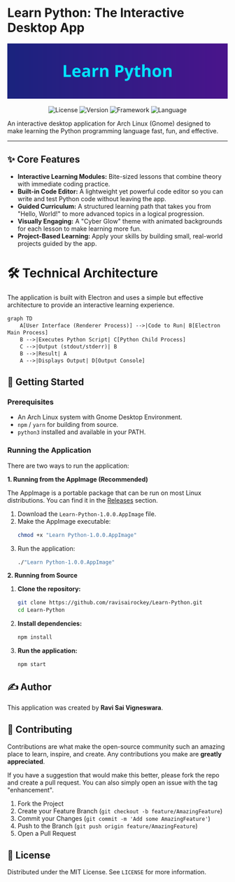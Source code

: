 # Learn Python: The Interactive Desktop App

![Learn Python Banner](./assets/banner.svg)

<p align="center">
  <img src="https://img.shields.io/badge/license-MIT-blue.svg" alt="License">
  <img src="https://img.shields.io/badge/version-1.0.0-brightgreen.svg" alt="Version">
  <img src="https://img.shields.io/badge/framework-Electron-47848f.svg" alt="Framework">
  <img src="https://img.shields.io/badge/language-Python-3776ab.svg" alt="Language">
</p>

An interactive desktop application for Arch Linux (Gnome) designed to make learning the Python programming language fast, fun, and effective.

---

## ✨ Core Features

*   **Interactive Learning Modules:** Bite-sized lessons that combine theory with immediate coding practice.
*   **Built-in Code Editor:** A lightweight yet powerful code editor so you can write and test Python code without leaving the app.
*   **Guided Curriculum:** A structured learning path that takes you from "Hello, World!" to more advanced topics in a logical progression.
*   **Visually Engaging:** A "Cyber Glow" theme with animated backgrounds for each lesson to make learning more fun.
*   **Project-Based Learning:** Apply your skills by building small, real-world projects guided by the app.

# 🛠️ Technical Architecture

The application is built with Electron and uses a simple but effective architecture to provide an interactive learning experience.

```mermaid
graph TD
    A[User Interface (Renderer Process)] -->|Code to Run| B[Electron Main Process]
    B -->|Executes Python Script| C[Python Child Process]
    C -->|Output (stdout/stderr)| B
    B -->|Result| A
    A -->|Displays Output| D[Output Console]

```

## 🚀 Getting Started

### Prerequisites

*   An Arch Linux system with Gnome Desktop Environment.
*   `npm` / `yarn` for building from source.
*   `python3` installed and available in your PATH.

### Running the Application

There are two ways to run the application:

**1. Running from the AppImage (Recommended)**

The AppImage is a portable package that can be run on most Linux distributions. You can find it in the [Releases](https://github.com/ravisairockey/Learn-Python/releases) section.

1.  Download the `Learn-Python-1.0.0.AppImage` file.
2.  Make the AppImage executable:
    ```bash
    chmod +x "Learn Python-1.0.0.AppImage"
    ```
3.  Run the application:
    ```bash
    ./"Learn Python-1.0.0.AppImage"
    ```

**2. Running from Source**

1.  **Clone the repository:**
    ```bash
    git clone https://github.com/ravisairockey/Learn-Python.git
    cd Learn-Python
    ```

2.  **Install dependencies:**
    ```bash
    npm install
    ```

3.  **Run the application:**
    ```bash
    npm start
    ```

## ✍️ Author

This application was created by **Ravi Sai Vigneswara**.

## 🤝 Contributing

Contributions are what make the open-source community such an amazing place to learn, inspire, and create. Any contributions you make are **greatly appreciated**.

If you have a suggestion that would make this better, please fork the repo and create a pull request. You can also simply open an issue with the tag "enhancement".

1.  Fork the Project
2.  Create your Feature Branch (`git checkout -b feature/AmazingFeature`)
3.  Commit your Changes (`git commit -m 'Add some AmazingFeature'`)
4.  Push to the Branch (`git push origin feature/AmazingFeature`)
5.  Open a Pull Request

## 📄 License

Distributed under the MIT License. See `LICENSE` for more information.
